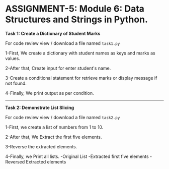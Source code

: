 # ASSIGNMENT-5: Module 6: Data Structures and Strings in Python.

**Task 1: Create a Dictionary of Student Marks**

For code review view / download a file named `task1.py`

1-First, We create a dictionary with student names as keys and marks as values.

2-After that, Create input for enter student's name.

3-Create a conditional  statement for retrieve marks or display message if not found.

4-Finally, We print output as per condition.

__________________________________________________________________________

**Task 2: Demonstrate List Slicing**

For code review view / download a file named `task2.py`

1-First, we create a list of numbers from 1 to 10.

2-After that, We Extract the first five elements.

3-Reverse the extracted elements.

4-Finally, we Print all lists.
  -Original List
  -Extracted first five elements
  -Reversed Extracted elements
